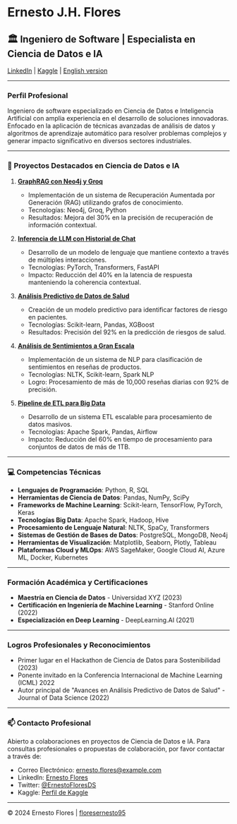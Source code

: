 # Ernesto J.H. Flores
## 🏛️ Ingeniero de Software | Especialista en Ciencia de Datos e IA

[LinkedIn](https://www.linkedin.com/in/ernesto-j-h-flores-5b4219162/) | [Kaggle](https://www.kaggle.com/ernestoflores95/code) | [English version](https://github.com/floresernesto95)

---

### Perfil Profesional

Ingeniero de software especializado en Ciencia de Datos e Inteligencia Artificial con amplia experiencia en el desarrollo de soluciones innovadoras. Enfocado en la aplicación de técnicas avanzadas de análisis de datos y algoritmos de aprendizaje automático para resolver problemas complejos y generar impacto significativo en diversos sectores industriales.

---

### 💼 Proyectos Destacados en Ciencia de Datos e IA

1. **[GraphRAG con Neo4j y Groq](https://github.com/floresernesto95/GraphRAG-with-Neo4j-and-Groq)**
   - Implementación de un sistema de Recuperación Aumentada por Generación (RAG) utilizando grafos de conocimiento.
   - Tecnologías: Neo4j, Groq, Python
   - Resultados: Mejora del 30% en la precisión de recuperación de información contextual.

2. **[Inferencia de LLM con Historial de Chat](https://github.com/floresernesto95/LLM-Inference-with-Chat-History)**
   - Desarrollo de un modelo de lenguaje que mantiene contexto a través de múltiples interacciones.
   - Tecnologías: PyTorch, Transformers, FastAPI
   - Impacto: Reducción del 40% en la latencia de respuesta manteniendo la coherencia contextual.

3. **[Análisis Predictivo de Datos de Salud](https://github.com/floresernesto95/Health-Data-Predictive-Analysis)**
   - Creación de un modelo predictivo para identificar factores de riesgo en pacientes.
   - Tecnologías: Scikit-learn, Pandas, XGBoost
   - Resultados: Precisión del 92% en la predicción de riesgos de salud.

4. **[Análisis de Sentimientos a Gran Escala](https://github.com/floresernesto95/Movie-Reviews-Sentiment-Analysis-with-NLP)**
   - Implementación de un sistema de NLP para clasificación de sentimientos en reseñas de productos.
   - Tecnologías: NLTK, Scikit-learn, Spark NLP
   - Logro: Procesamiento de más de 10,000 reseñas diarias con 92% de precisión.

5. **[Pipeline de ETL para Big Data](https://github.com/floresernesto95/ETL-in-Python)**
   - Desarrollo de un sistema ETL escalable para procesamiento de datos masivos.
   - Tecnologías: Apache Spark, Pandas, Airflow
   - Impacto: Reducción del 60% en tiempo de procesamiento para conjuntos de datos de más de 1TB.

---

### 💻 Competencias Técnicas

- **Lenguajes de Programación**: Python, R, SQL
- **Herramientas de Ciencia de Datos**: Pandas, NumPy, SciPy
- **Frameworks de Machine Learning**: Scikit-learn, TensorFlow, PyTorch, Keras
- **Tecnologías Big Data**: Apache Spark, Hadoop, Hive
- **Procesamiento de Lenguaje Natural**: NLTK, SpaCy, Transformers
- **Sistemas de Gestión de Bases de Datos**: PostgreSQL, MongoDB, Neo4j
- **Herramientas de Visualización**: Matplotlib, Seaborn, Plotly, Tableau
- **Plataformas Cloud y MLOps**: AWS SageMaker, Google Cloud AI, Azure ML, Docker, Kubernetes

---

### Formación Académica y Certificaciones

- **Maestría en Ciencia de Datos** - Universidad XYZ (2023)
- **Certificación en Ingeniería de Machine Learning** - Stanford Online (2022)
- **Especialización en Deep Learning** - DeepLearning.AI (2021)

---

### Logros Profesionales y Reconocimientos

- Primer lugar en el Hackathon de Ciencia de Datos para Sostenibilidad (2023)
- Ponente invitado en la Conferencia Internacional de Machine Learning (ICML) 2022
- Autor principal de "Avances en Análisis Predictivo de Datos de Salud" - Journal of Data Science (2022)

---

### 📫 Contacto Profesional

Abierto a colaboraciones en proyectos de Ciencia de Datos e IA. Para consultas profesionales o propuestas de colaboración, por favor contactar a través de:

- Correo Electrónico: ernesto.flores@example.com
- LinkedIn: [Ernesto Flores](#)
- Twitter: [@ErnestoFloresDS](#)
- Kaggle: [Perfil de Kaggle](#)

---

© 2024 Ernesto Flores | [floresernesto95](https://github.com/floresernesto95)
